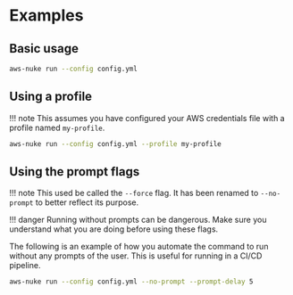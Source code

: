 # Examples

## Basic usage

```bash
aws-nuke run --config config.yml
```

## Using a profile

!!! note
    This assumes you have configured your AWS credentials file with a profile named `my-profile`.

```bash
aws-nuke run --config config.yml --profile my-profile
```

## Using the prompt flags

!!! note
    This used be called the `--force` flag. It has been renamed to `--no-prompt` to better reflect its purpose.

!!! danger
    Running without prompts can be dangerous. Make sure you understand what you are doing before using these flags.

The following is an example of how you automate the command to run without any prompts of the user. This is useful
for running in a CI/CD pipeline.

```bash
aws-nuke run --config config.yml --no-prompt --prompt-delay 5
```